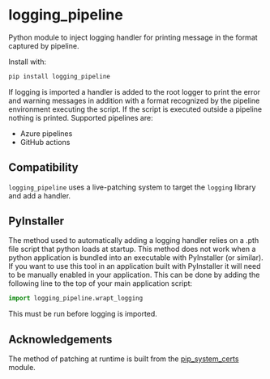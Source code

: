 # logging_pipeline

Python module to inject logging handler for printing message in the format captured by pipeline.

Install with:

```bash
pip install logging_pipeline
```

If logging is imported a handler is added to the root logger to print the error and warning messages
in addition with a format recognized by the pipeline environment executing the script. If the script
is executed outside a pipeline nothing is printed. Supported pipelines are:

- Azure pipelines
- GitHub actions

## Compatibility

`logging_pipeline` uses a live-patching system to target the `logging` library and add a handler.

## PyInstaller

The method used to automatically adding a logging handler relies on a .pth file script that python
loads at startup. This method does not work when a python application is bundled into an executable
with PyInstaller (or similar).
If you want to use this tool in an application built with PyInstaller it will need to be manually
enabled in your application.
This can be done by adding the following line to the top of your main application script:

```python
import logging_pipeline.wrapt_logging
```

This must be run before logging is imported.

## Acknowledgements

The method of patching at runtime is built from the [pip_system_certs](https://pypi.org/project/pip-system-certs/)
module.
